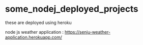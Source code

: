 # some_nodej_deployed_projects

these are deployed using heroku

node js weather application : https://senju-weather-application.herokuapp.com/
